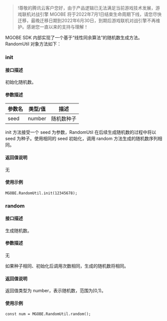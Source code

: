 >!尊敬的腾讯云客户您好，由于产品逻辑已无法满足当前游戏技术发展，游戏联机对战引擎 MGOBE 将于2022年7月1日结束生命周期下线，请您尽快迁移，最晚迁移日期到2022年6月30日，到期后游戏联机对战引擎不再维护。感谢您一直以来的支持与理解！


MGOBE SDK 内部实现了一个基于“线性同余算法”的随机数生成方法。RandomUtil 对象方法如下：

### init
#### 接口描述
初始化随机数。

#### 参数描述

|参数名|类型/值|描述|
|:---|---|---|
|seed|number|随机数种子|


<dx-alert infotype="explain" title="">
init 方法接受一个 seed 为参数，RandomUtil 在后续生成随机数的过程中将以 seed 为种子。使用相同的 seed 初始化，调用 random 方法生成的随机数序列相同。
</dx-alert>


#### 返回值说明
无

#### 使用示例
```
MGOBE.RandomUtil.init(12345678);
```

### random
#### 接口描述
生成随机数。


#### 参数描述
无



<dx-alert infotype="explain" title="">
如果种子相同、初始化后调用次数相同，生成的随机数将相同。
</dx-alert>


#### 返回值说明
返回值类型为 number，表示随机数，范围为[0,1)。

#### 使用示例
```
const num = MGOBE.RandomUtil.random();
```

